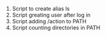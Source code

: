 1. Script to create alias ls
2. Script greating user after log in
3. Script adding /action to PATH
4. Script counting directories in PATH

